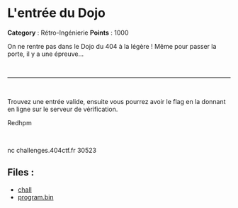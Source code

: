# L'entrée du Dojo

**Category** : Rétro-Ingénierie
**Points** : 1000

On ne rentre pas dans le Dojo du 404 à la légère !
Même pour passer la porte, il y a une épreuve...

<p class="space">&nbsp;</p>

***
<p class="space">&nbsp;</p>


Trouvez une entrée valide, ensuite vous pourrez avoir le flag en la donnant en ligne sur le serveur de vérification.

<div class="author">Redhpm</div>

<p class="space">&nbsp;</p>

nc challenges.404ctf.fr 30523

## Files : 
 - [chall](./chall)
 - [program.bin](./program.bin)


